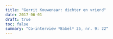 ```yaml
---
title: "Gerrit Kouwenaar: dichter en vriend"
date: 2017-06-01
draft: true
toc: false
summary: "Co-interview *Babel* 25, nr. 9: 22"
---
```


